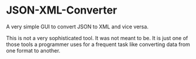 # JSON-XML-Converter
A very simple GUI to convert JSON to XML and vice versa.

This is not a very sophisticated tool. It was not meant to be. It is just one of 
those tools a programmer uses for a frequent task like converting data from one 
format to another.

